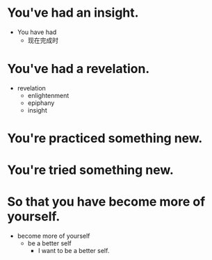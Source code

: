 # You've had an insight.
- You have had
  - 现在完成时

# You've had a revelation.
- revelation
  - enlightenment
  - epiphany
  - insight

# You're practiced something new.

# You're tried something new.

# So that you have become more of yourself.
- become more of yourself
  - be a better self
    - I want to be a better self.